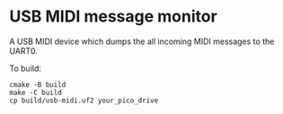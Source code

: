 # USB MIDI message monitor

A USB MIDI device which dumps the all incoming MIDI messages to the UART0.

To build:
```
cmake -B build
make -C build
cp build/usb-midi.uf2 your_pico_drive
```
